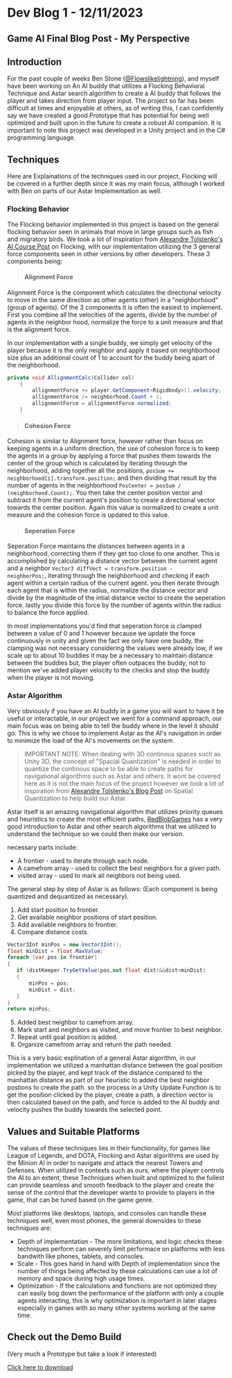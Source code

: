 # Dev Blog 1 - 12/11/2023

## Game AI Final Blog Post - My Perspective


## Introduction
For the past couple of weeks Ben Stone ([@Flowslikelightning](https://github.com/FlowLikeLightning)), and myself have been working on An AI buddy that utilizes a Flocking Behavioral Technique and Astar search algorithm to create a AI buddy that follows the player and takes direction from player input. The project so far has been difficult at times and enjoyable at others, as of writing this, I can confidently say we have created a good Prototype that has potential for being well optimized and built upon in the future to create a robust AI companion. It is important to note this project was developed in a Unity project and in the C# programming language.

## Techniques
Here are Explainations of the techniques used in our project, Flocking will be covered in a further depth since it was my main focus, although I worked with Ben on parts of our Astar Implementation as well.

### Flocking Behavior

The Flocking behavior implemented in this project is based on the general flocking behavior seen in animals that move in large groups such as fish and migratory birds. We took a lot of inspiration from [Alexandre Tolstenko's AI Course Post](https://courses.tolstenko.net/courses/artificialintelligence/assignments/flocking/) on Flocking, with our implementation utilizing the 3 general force components seen in other versions by other developers.
These 3 components being:

> #### Alignment Force

Alignment Force is the component which calculates the directional velocity to move in the same direction as other agents (other) in a "neighborhood" (group of agents). Of the 3 components it is often the easiest to implement. First you combine all the velocities of the agents, divide by the number of agents in the neighbor hood, normalize the force to a unit measure and that is the alignment force.

In our implementation with a single buddy, we simply get velocity of the player because it is the only neighbor and apply it based on neighborhood size plus an additional count of 1 to account for the buddy being apart of the neighborhood.

```c#
private void AllignmentCalc(Collider col)
    {
        allignmentForce += player.GetComponent<Rigidbody>().velocity;
        allignmentForce /= neighborhood.Count + 1;
        allignmentForce = allignmentForce.normalized;
    }
```

> #### Cohesion Force

Cohesion is similar to Alignment force, however rather than focus on keeping agents in a uniform direction, the use of cohesion force is to keep the agents in a group by applying a force that pushes them towards the center of the group which is calculated by iterating through the neighborhood, adding together all the positions, <code>posSum += neighborhood[i].transform.position;</code> and then dividing that result by the number of agents in the neighborhood <code>PosCenter = posSum / (neighborhood.Count);</code>. You then take the center position vector and subtract it from the current agent's position to create a directional vector towards the center position. Again this value is normalized to create a unit measure and the cohesion force is updated to this value.

> #### Seperation Force

 Seperation Force maintains the distances between agents in a neighborhood, correcting them if they get too close to one another. This is accomplished by calculating a distance vector between the current agent and a neighbor <code>Vector3 diffVect = transform.position - neighborPos;</code>, iterating through the neighborhood and checking if each agent within a certain radius of the current agent. you then iterate through each agent that is within the radius, normalize the distance vector and divide by the magnitude of the intial distance vector to create the seperation force. lastly you divide this force by the number of agents within the radius to balance the force applied.
 
 In most implementations you'd find that seperation force is clamped between a value of 0 and 1 however because we update the force continuously in unity and given the fact we only have one buddy, the clamping was not necessary considering the values were already low, if we scale up to about 10 buddies it may be a necessary to maintain distance between the buddies but, the player often outpaces the buddy, not to mention we've added player velocity to the checks and stop the buddy when the player is not moving.

### Astar Algorithm

Very obviously if you have an AI buddy in a game you will want to have it be useful or interactable, in our project we went for a command approach, our main focus was on being able to tell the buddy where in the level it should go. This is why we chose to implement Astar as the AI's navigation in order to minimize the load of the AI's movements on the system.

>IMPORTANT NOTE: When dealing with 3D continous spaces such as Unity 3D, the concept of "Spacial Quantization" is needed in order to quantize the continous space to be able to create paths for navigational algorithms such as Astar and others. It wont be covered here as it is not the main focus of the project however we took a lot of inspiration from [Alexandre Tolstenko's Blog Post](https://courses.tolstenko.net/courses/artificialintelligence/readings/spatial-quantization/) on Spatial Quantization to help build our Astar.

Astar itself is an amazing navigational algorithm that utilizes priority queues and heuristics to create the most efficient paths, [RedBlobGames](https://www.redblobgames.com/pathfinding/a-star/introduction.html) has a very good introduction to Astar and other search algorithms that we utilized to understand the technique so we could then make our version.

necessary parts include:

- A frontier - used to iterate through each node.
- A camefrom array - used to collect the best neighbors for a given path.
- visited array - used to mark all neighbors not being used.

The general step by step of Astar is as follows:
(Each component is being quantized and dequantized as necessary).

 1. Add start position to frontier.
 2. Get available neighbor positions of start position.
 3. Add available neighbors to frontier.
 4. Compare distance costs.
 ```c#
 Vector3Int minPos = new Vector3Int();
float minDist = float.MaxValue;
foreach (var pos in frontier)
{
    if (distKeeper.TryGetValue(pos,out float dist)&&dist<minDist)
    {
        minPos = pos;
        minDist = dist;
    }
}
return minPos;
 ```
 5. Added best neighbor to camefrom array.
 6. Mark start and neighbors as visited, and move frontier to best neighbor.
 7. Repeat until goal position is added.
 8. Organize camefrom array and return the path needed.

 This is a very basic explination of a general Astar algorithm, in our implementation we utilized a manhattan distance between the goal position picked by the player, and kept track of the distance compared to the manhattan distance as part of our heuristic to added the best neighbor postions to create the path. so the process in a Unity Update Function is to get the position clicked by the player, create a path, a direction vector is then calculated based on the path, and force is added to the AI buddy and velocity pushes the buddy towards the selected point.

## Values and Suitable Platforms

The values of these techniques lies in their functionality, for games like League of Legends, and DOTA, Flocking and Astar algorithms are used by the Minion AI in order to navigate and attack the nearest Towers and Defenses. When utilized in contexts such as ours, where the player controls the AI to an extent, these Techniques when built and optimized to the fullest can provide seamless and smooth feedback to the player and create the sense of the control that the developer wants to provide to players in the game, that can be tuned based on the game genre.

Most platforms like desktops, laptops, and consoles can handle these techniques well, even most phones, the general downsides to these techniques are:

- Depth of implementation - The more limitations, and logic checks these techniques perform can severely limit performace on platforms with less bandwith like phones, tablets, and consoles.
- Scale - This goes hand in hand with Depth of implementation since the number of things being affected by these calculations can use a lot of memory and space during high usage times.
- Optimization - If the calculations and functions are not optimized they can easily bog down the performance of the platform with only a couple agents interacting, this is why optimization is important in later stages especially in games with so many other systems working at the same time.


## Check out the Demo Build

(Very much a Prototype but take a look if interested)

<a href="Unity Build.zip" download>Click here to download</a>
